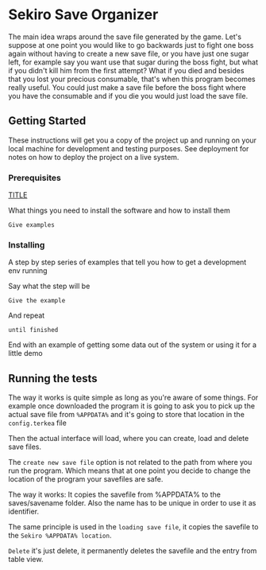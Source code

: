 # Sekiro Save Organizer

The main idea wraps around the save file generated by the game.
Let's suppose at one point you would like to go backwards just to fight one boss again without having to create a new save file, or you have just one sugar left, for example say you want use that sugar during the boss fight, but what if you didn't kill him from the first attempt? What if you died and besides that you lost your precious consumable, that's when this program becomes really useful. You could just make a save file before the boss fight where you have the consumable and if you die you would just load the save file.

## Getting Started

These instructions will get you a copy of the project up and running on your local machine for development and testing purposes. See deployment for notes on how to deploy the project on a live system.

### Prerequisites
<a href="data:application/octet-stream,DATA" download="FILENAME">TITLE</a>

What things you need to install the software and how to install them

```
Give examples
```

### Installing

A step by step series of examples that tell you how to get a development env running

Say what the step will be

```
Give the example
```

And repeat

```
until finished
```

End with an example of getting some data out of the system or using it for a little demo

## Running the tests

The way it works is quite simple as long as you're aware of some things.
For example once downloaded the program it is going to ask you to pick up the actual save file from ```%APPDATA%``` and it's going to store that location in the ```config.terkea``` file

Then the actual interface will load, where you can create, load and delete save files.

The ```create new save file``` option is not related to the path from where you run the program. Which means that at one point you decide to change the location of the program your savefiles are safe.

The way it works:
It copies the savefile from %APPDATA% to the saves/savename folder.
Also the name has to be unique in order to use it as identifier.

The same principle is used in the ```loading save file```, it copies the savefile to the ```Sekiro %APPDATA% location```.

```Delete``` it's just delete, it permanently deletes the savefile and the entry from table view.
